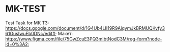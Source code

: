 # MK-TEST

Test Task for MK
ТЗ: https://docs.google.com/document/d/1G4Ub4LII19R9AiqymJkBRMUQKvfy361GusIwuEb0DNc/edit#;
Макет: https://www.figma.com/file/75GwZcuE3PQ3mIbtNodC3M/reg-form?node-id=0%3A2;

